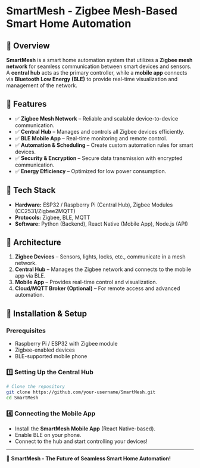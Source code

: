 # SmartMesh - Zigbee Mesh-Based Smart Home Automation

## 🚀 Overview
**SmartMesh** is a smart home automation system that utilizes a **Zigbee mesh network** for seamless communication between smart devices and sensors. A **central hub** acts as the primary controller, while a **mobile app** connects via **Bluetooth Low Energy (BLE)** to provide real-time visualization and management of the network.

## 🌟 Features
- ✅ **Zigbee Mesh Network** – Reliable and scalable device-to-device communication.
- ✅ **Central Hub** – Manages and controls all Zigbee devices efficiently.
- ✅ **BLE Mobile App** – Real-time monitoring and remote control.
- ✅ **Automation & Scheduling** – Create custom automation rules for smart devices.
- ✅ **Security & Encryption** – Secure data transmission with encrypted communication.
- ✅ **Energy Efficiency** – Optimized for low power consumption.

## 🔧 Tech Stack
- **Hardware:** ESP32 / Raspberry Pi (Central Hub), Zigbee Modules (CC2531/Zigbee2MQTT)
- **Protocols:** Zigbee, BLE, MQTT
- **Software:** Python (Backend), React Native (Mobile App), Node.js (API)

## 📜 Architecture
1. **Zigbee Devices** – Sensors, lights, locks, etc., communicate in a mesh network.
2. **Central Hub** – Manages the Zigbee network and connects to the mobile app via BLE.
3. **Mobile App** – Provides real-time control and visualization.
4. **Cloud/MQTT Broker (Optional)** – For remote access and advanced automation.

## 🚀 Installation & Setup
### **Prerequisites**
- Raspberry Pi / ESP32 with Zigbee module
- Zigbee-enabled devices
- BLE-supported mobile phone

### **1️⃣ Setting Up the Central Hub**
```sh
# Clone the repository
git clone https://github.com/your-username/SmartMesh.git
cd SmartMesh
```

### **4️⃣ Connecting the Mobile App**
- Install the **SmartMesh Mobile App** (React Native-based).
- Enable BLE on your phone.
- Connect to the hub and start controlling your devices!

---
🚀 **SmartMesh - The Future of Seamless Smart Home Automation!**
